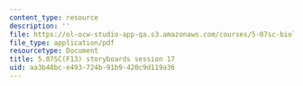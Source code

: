 ```yaml
---
content_type: resource
description: ''
file: https://ol-ocw-studio-app-qa.s3.amazonaws.com/courses/5-07sc-biological-chemistry-i-fall-2013/aa3b48bce493724b91b9420c9d119a36_sb_session17.pdf
file_type: application/pdf
resourcetype: Document
title: 5.07SC(F13) storyboards session 17
uid: aa3b48bc-e493-724b-91b9-420c9d119a36
---
```

